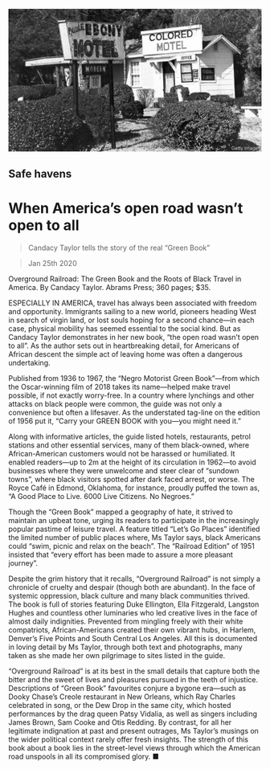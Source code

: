 ![](./images/20200125_BKP509.jpg)

## Safe havens

# When America’s open road wasn’t open to all

> Candacy Taylor tells the story of the real “Green Book”

> Jan 25th 2020

Overground Railroad: The Green Book and the Roots of Black Travel in America. By Candacy Taylor. Abrams Press; 360 pages; $35.

ESPECIALLY IN AMERICA, travel has always been associated with freedom and opportunity. Immigrants sailing to a new world, pioneers heading West in search of virgin land, or lost souls hoping for a second chance—in each case, physical mobility has seemed essential to the social kind. But as Candacy Taylor demonstrates in her new book, “the open road wasn’t open to all”. As the author sets out in heartbreaking detail, for Americans of African descent the simple act of leaving home was often a dangerous undertaking.

Published from 1936 to 1967, the “Negro Motorist Green Book”—from which the Oscar-winning film of 2018 takes its name—helped make travel possible, if not exactly worry-free. In a country where lynchings and other attacks on black people were common, the guide was not only a convenience but often a lifesaver. As the understated tag-line on the edition of 1956 put it, “Carry your GREEN BOOK with you—you might need it.”

Along with informative articles, the guide listed hotels, restaurants, petrol stations and other essential services, many of them black-owned, where African-American customers would not be harassed or humiliated. It enabled readers—up to 2m at the height of its circulation in 1962—to avoid businesses where they were unwelcome and steer clear of “sundown towns”, where black visitors spotted after dark faced arrest, or worse. The Royce Café in Edmond, Oklahoma, for instance, proudly puffed the town as, “A Good Place to Live. 6000 Live Citizens. No Negroes.”

Though the “Green Book” mapped a geography of hate, it strived to maintain an upbeat tone, urging its readers to participate in the increasingly popular pastime of leisure travel. A feature titled “Let’s Go Places” identified the limited number of public places where, Ms Taylor says, black Americans could “swim, picnic and relax on the beach”. The “Railroad Edition” of 1951 insisted that “every effort has been made to assure a more pleasant journey”.

Despite the grim history that it recalls, “Overground Railroad” is not simply a chronicle of cruelty and despair (though both are abundant). In the face of systemic oppression, black culture and many black communities thrived. The book is full of stories featuring Duke Ellington, Ella Fitzgerald, Langston Hughes and countless other luminaries who led creative lives in the face of almost daily indignities. Prevented from mingling freely with their white compatriots, African-Americans created their own vibrant hubs, in Harlem, Denver’s Five Points and South Central Los Angeles. All this is documented in loving detail by Ms Taylor, through both text and photographs, many taken as she made her own pilgrimage to sites listed in the guide.

“Overground Railroad” is at its best in the small details that capture both the bitter and the sweet of lives and pleasures pursued in the teeth of injustice. Descriptions of “Green Book” favourites conjure a bygone era—such as Dooky Chase’s Creole restaurant in New Orleans, which Ray Charles celebrated in song, or the Dew Drop in the same city, which hosted performances by the drag queen Patsy Vidalia, as well as singers including James Brown, Sam Cooke and Otis Redding. By contrast, for all her legitimate indignation at past and present outrages, Ms Taylor’s musings on the wider political context rarely offer fresh insights. The strength of this book about a book lies in the street-level views through which the American road unspools in all its compromised glory. ■